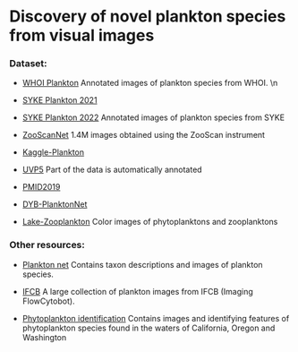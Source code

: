 # Discovery of novel plankton species from visual images

### Dataset:
- [WHOI Plankton](https://darchive.mblwhoilibrary.org/collections/aad045e7-1fcf-5650-82ee-c62bd604d225)
Annotated images of plankton species from WHOI. \n

- [SYKE Plankton 2021](https://b2share.eudat.eu/records/7c273b6f409c47e98a868d6517be3ae3)
- [SYKE Plankton 2022](https://b2share.eudat.eu/records/abf913e5a6ad47e6baa273ae0ed6617a)
Annotated images of plankton species from SYKE

- [ZooScanNet](https://www.seanoe.org/data/00446/55741/)
1.4M images obtained using the ZooScan instrument

- [Kaggle-Plankton](https://www.kaggle.com/c/plankton-challenge/data)
- [UVP5](https://www.seanoe.org/data/00618/73002/)
Part of the data is automatically annotated

- [PMID2019](https://github.com/joanconquerlee/PMID2019)
- [DYB-PlanktonNet](https://ieee-dataport.org/documents/dyb-planktonnet)
- [Lake-Zooplankton](https://opendata.eawag.ch/dataset/deep-learning-classification-of-zooplankton-from-lakes)
Color images of phytoplanktons and zooplanktons

### Other resources:
- [Plankton net](https://planktonnet.awi.de/)
Contains taxon descriptions and images of plankton species.

- [IFCB](https://ifcb-data.whoi.edu/dashboard)
A large collection of plankton images from IFCB (Imaging FlowCytobot).

- [Phytoplankton identification](http://oceandatacenter.ucsc.edu/PhytoGallery/index.html)
Contains images and identifying features of phytoplankton species found in the waters of California, Oregon and Washington
